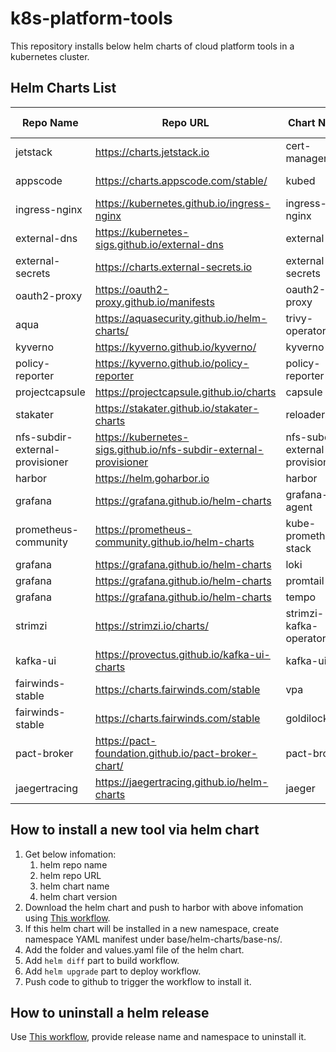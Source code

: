 # k8s-platform-tools

This repository installs below helm charts of cloud platform tools in a kubernetes cluster.

## Helm Charts List

| Repo Name                       | Repo URL                                                     | Chart Name                      | Chart Version | Github/Releases Page | ArtifactHub for Helm Charts | User guide |
| ------------------------------- | ------------------------------------------------------------ | ------------------------------- | ------------- | ------------- | ------------- | ------------- |
| jetstack                        | https://charts.jetstack.io                                   | cert-manager                    | 1.17.2        | https://github.com/cert-manager/cert-manager/releases/ | https://artifacthub.io/packages/helm/cert-manager/cert-manager | [cert-manager](https://github.com/hangx969/learning-notes/blob/main/Docker-Kubernetes/helm/helm%E9%83%A8%E7%BD%B2certmanager.md) |
| appscode                        | https://charts.appscode.com/stable/                          | kubed                           | 0.13.2        | https://github.com/config-syncer/config-syncer?tab=readme-ov-file | https://artifacthub.io/packages/helm/appscode/kubed | [kubed](https://github.com/hangx969/learning-notes/blob/main/Docker-Kubernetes/helm/helm%E9%83%A8%E7%BD%B2config-syncer(kubed).md) |
| ingress-nginx                   | https://kubernetes.github.io/ingress-nginx                   | ingress-nginx                   | 4.12.1        | https://github.com/kubernetes/ingress-nginx/releases | https://artifacthub.io/packages/helm/ingress-nginx/ingress-nginx | [ingress-nginx](https://github.com/hangx969/learning-notes/blob/main/Docker-Kubernetes/helm/helm%E9%83%A8%E7%BD%B2ingress-nginx.md) |
| external-dns                    | https://kubernetes-sigs.github.io/external-dns               | external-dns                    | 1.15.2        | https://github.com/kubernetes-sigs/external-dns/releases | https://artifacthub.io/packages/helm/external-dns/external-dns | [external-dns](https://github.com/hangx969/learning-notes/blob/main/Docker-Kubernetes/helm/helm%E9%83%A8%E7%BD%B2external-dns.md) |
| external-secrets                | https://charts.external-secrets.io                           | external-secrets                | 0.14.4        | https://github.com/external-secrets/external-secrets/releases | https://artifacthub.io/packages/helm/external-secrets-operator/external-secrets | [external-secrets](https://github.com/hangx969/learning-notes/blob/main/Docker-Kubernetes/helm/helm%E9%83%A8%E7%BD%B2external-secrets.md) |
| oauth2-proxy                    | https://oauth2-proxy.github.io/manifests                     | oauth2-proxy                    | 7.12.6        | https://github.com/oauth2-proxy/oauth2-proxy/releases | https://artifacthub.io/packages/helm/oauth2-proxy/oauth2-proxy | [oauth2-proxy](https://github.com/hangx969/learning-notes/blob/main/Docker-Kubernetes/helm/helm%E9%83%A8%E7%BD%B2oauth2proxy.md) |
| aqua                            | https://aquasecurity.github.io/helm-charts/                  | trivy-operator                  | 0.28.1        | https://github.com/aquasecurity/trivy-operator/releases | https://artifacthub.io/packages/helm/trivy-operator/trivy-operator | [trivy-operator](https://github.com/hangx969/learning-notes/blob/main/Docker-Kubernetes/helm/helm%E9%83%A8%E7%BD%B2trivy-operator.md) |
| kyverno                         | https://kyverno.github.io/kyverno/                           | kyverno                         | 3.2.7         | https://github.com/kyverno/kyverno/releases | https://artifacthub.io/packages/helm/kyverno/kyverno/ | [kyverno](https://github.com/hangx969/learning-notes/blob/main/Docker-Kubernetes/helm/helm%E9%83%A8%E7%BD%B2kyverno%E5%92%8Cpolicy-reporter.md#kyverno) |
| policy-reporter                 | https://kyverno.github.io/policy-reporter                    | policy-reporter                 | 2.24.2        | https://github.com/kyverno/policy-reporter/releases | https://artifacthub.io/packages/helm/policy-reporter/policy-reporter | [policy-reporter](https://github.com/hangx969/learning-notes/blob/main/Docker-Kubernetes/helm/helm%E9%83%A8%E7%BD%B2kyverno%E5%92%8Cpolicy-reporter.md#kyverno-policy-reporter) |
| projectcapsule                  | https://projectcapsule.github.io/charts                      | capsule                         | 0.7.4         | https://github.com/projectcapsule/capsule/releases | https://artifacthub.io/packages/helm/projectcapsule/capsule/ | [capsule](https://github.com/hangx969/learning-notes/blob/main/Docker-Kubernetes/helm/helm%E9%83%A8%E7%BD%B2capsule.md) |
| stakater                        | https://stakater.github.io/stakater-charts                   | reloader                        | 1.0.115       | https://github.com/stakater/Reloader/releases | https://artifacthub.io/packages/helm/stakater/reloader | [reloader](https://github.com/hangx969/learning-notes/blob/main/Docker-Kubernetes/helm/helm%E9%83%A8%E7%BD%B2reloader.md) |
| nfs-subdir-external-provisioner | https://kubernetes-sigs.github.io/nfs-subdir-external-provisioner | nfs-subdir-external-provisioner | 4.0.18        | https://github.com/kubernetes-sigs/nfs-subdir-external-provisioner/releases | https://artifacthub.io/packages/helm/nfs-subdir-external-provisioner/nfs-subdir-external-provisioner | [nfs-subdir-external-provisioner](https://github.com/hangx969/learning-notes/blob/main/Docker-Kubernetes/helm/helm%E9%83%A8%E7%BD%B2nfs-subdir-external-provisioner.md) |
| harbor                          | https://helm.goharbor.io                                     | harbor                          | 1.17.0        | https://github.com/goharbor/harbor-helm/releases | https://artifacthub.io/packages/helm/harbor/harbor | [harbor](https://github.com/hangx969/learning-notes/blob/main/Docker-Kubernetes/helm/helm%E9%83%A8%E7%BD%B2harbor.md) |
| grafana                         | https://grafana.github.io/helm-charts                        | grafana-agent                   | 0.42.0        | https://github.com/grafana/agent/releases | https://artifacthub.io/packages/helm/grafana/grafana-agent | [grafana-agent](https://github.com/hangx969/learning-notes/blob/main/Docker-Kubernetes/helm/helm%E9%83%A8%E7%BD%B2Loki-promtail-tempo-grafanaAgent%E5%85%A8%E5%AE%B6%E6%A1%B6.md#helm%E9%83%A8%E7%BD%B2grafana-agent) |
| prometheus-community            | https://prometheus-community.github.io/helm-charts           | kube-prometheus-stack           | 59.1.0        | https://github.com/prometheus-community/helm-charts/releases | https://artifacthub.io/packages/helm/prometheus-community/kube-prometheus-stack | [kube-prometheus-stack](https://github.com/hangx969/learning-notes/blob/main/Docker-Kubernetes/helm/helm%E9%83%A8%E7%BD%B2prometheus-stack%E5%85%A8%E5%AE%B6%E6%A1%B6.md) |
| grafana                         | https://grafana.github.io/helm-charts                        | loki                            | 5.48.0        | https://github.com/grafana/loki/releases | https://artifacthub.io/packages/helm/grafana/loki | [loki](https://github.com/hangx969/learning-notes/blob/main/Docker-Kubernetes/helm/helm%E9%83%A8%E7%BD%B2Loki-promtail-tempo-grafanaAgent%E5%85%A8%E5%AE%B6%E6%A1%B6.md#helm%E9%83%A8%E7%BD%B2loki-promtail-tempo%E5%85%A8%E5%AE%B6%E6%A1%B6) |
| grafana                         | https://grafana.github.io/helm-charts                        | promtail                        | 6.15.5        | https://github.com/grafana/loki/releases | https://artifacthub.io/packages/helm/grafana/promtail | [promtail](https://github.com/hangx969/learning-notes/blob/main/Docker-Kubernetes/helm/helm%E9%83%A8%E7%BD%B2Loki-promtail-tempo-grafanaAgent%E5%85%A8%E5%AE%B6%E6%A1%B6.md#promtail) |
| grafana                         | https://grafana.github.io/helm-charts                        | tempo                           | 1.16.0         | https://github.com/grafana/tempo/releases | https://artifacthub.io/packages/helm/grafana/tempo | [tempo](https://github.com/hangx969/learning-notes/blob/main/Docker-Kubernetes/helm/helm%E9%83%A8%E7%BD%B2Loki-promtail-tempo-grafanaAgent%E5%85%A8%E5%AE%B6%E6%A1%B6.md#tempo) |
| strimzi                         | https://strimzi.io/charts/                                   | strimzi-kafka-operator          | 0.42.0        | https://github.com/strimzi/strimzi-kafka-operator/releases | https://artifacthub.io/packages/helm/strimzi-kafka-operator/strimzi-kafka-operator | [strimzi-kafka-operator](https://github.com/hangx969/learning-notes/blob/main/Docker-Kubernetes/helm/helm%E9%83%A8%E7%BD%B2kafka.md#%E9%83%A8%E7%BD%B2srtimzi-kafka-operator) |
| kafka-ui                        | https://provectus.github.io/kafka-ui-charts                  | kafka-ui                        | 0.7.6         | https://github.com/provectus/kafka-ui/releases | https://artifacthub.io/packages/helm/kafka-ui/kafka-ui | [kafka-ui](https://github.com/hangx969/learning-notes/blob/main/Docker-Kubernetes/helm/helm%E9%83%A8%E7%BD%B2kafka.md#%E9%83%A8%E7%BD%B2kafka-ui) |
| fairwinds-stable                | https://charts.fairwinds.com/stable                          | vpa                             | 4.7.1         | https://github.com/kubernetes/autoscaler/releases | https://artifacthub.io/packages/helm/fairwinds-stable/vpa | [vpa](https://github.com/hangx969/learning-notes/blob/main/Docker-Kubernetes/helm/helm%E9%83%A8%E7%BD%B2vpa.md) |
| fairwinds-stable                | https://charts.fairwinds.com/stable                          | goldilocks                      | 9.0.1         | https://github.com/FairwindsOps/goldilocks/releases | https://artifacthub.io/packages/helm/fairwinds-stable/goldilocks | [goldilocks](https://github.com/hangx969/learning-notes/blob/main/Docker-Kubernetes/helm/helm%E9%83%A8%E7%BD%B2goldilock.md) |
| pact-broker | https://pact-foundation.github.io/pact-broker-chart/ | pact-broker | 1.1.0 | https://github.com/pact-foundation/pact-broker-chart/releases | N/A | [pact-broker](https://github.com/hangx969/learning-notes/blob/main/Docker-Kubernetes/helm/helm%E9%83%A8%E7%BD%B2pact-broker.md) |
| jaegertracing | https://jaegertracing.github.io/helm-charts | jaeger | 3.4.1 | https://github.com/jaegertracing/helm-charts/releases | https://artifacthub.io/packages/helm/jaegertracing/jaeger | [jaeger](https://github.com/hangx969/learning-notes/blob/af933226a50422c14a3e0eedda421d0e2e3271ad/Docker-Kubernetes/helm/helm%E9%83%A8%E7%BD%B2jaeger.md) |

## How to install a new tool via helm chart

1. Get below infomation:
   1. helm repo name
   2. helm repo URL
   3. helm chart name
   4. helm chart version
2. Download the helm chart and push to harbor with above infomation using [This workflow](https://github.com/hangx969/local-k8s-platform-tools/actions/workflows/workflow-pull-push-to-harbor.yml).
3. If this helm chart will be installed in a new namespace, create namespace YAML manifest under base/helm-charts/base-ns/.
4. Add the folder and values.yaml file of the helm chart.
5. Add `helm diff` part to build workflow.
6. Add `helm upgrade` part to deploy workflow.
7. Push code to github to trigger the workflow to install it.

## How to uninstall a helm release

Use [This workflow](https://github.com/hangx969/local-k8s-platform-tools/actions/workflows/workflow-uninstall.yml), provide release name and namespace to uninstall it.
